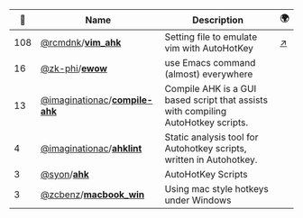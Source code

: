 |:star2: | Name | Description | 🌍|
|---|---|---|---|
|108|[@rcmdnk](https://github.com/rcmdnk)/[**vim_ahk**](https://github.com/rcmdnk/vim_ahk)|Setting file to emulate vim with AutoHotKey|[:arrow_upper_right:](http://rcmdnk.github.io/blog/2013/08/03/computer-windows-autohotkey/)|
|16|[@zk-phi](https://github.com/zk-phi)/[**ewow**](https://github.com/zk-phi/ewow)|use Emacs command (almost) everywhere||
|13|[@imaginationac](https://github.com/imaginationac)/[**compile-ahk**](https://github.com/imaginationac/compile-ahk)|Compile AHK is a GUI based script that assists with compiling AutoHotkey scripts.||
|4|[@imaginationac](https://github.com/imaginationac)/[**ahklint**](https://github.com/imaginationac/ahklint)|Static analysis tool for Autohotkey scripts, written in Autohotkey.||
|3|[@syon](https://github.com/syon)/[**ahk**](https://github.com/syon/ahk)|AutoHotKey Scripts||
|3|[@zcbenz](https://github.com/zcbenz)/[**macbook_win**](https://github.com/zcbenz/macbook_win)|Using mac style hotkeys under Windows||

